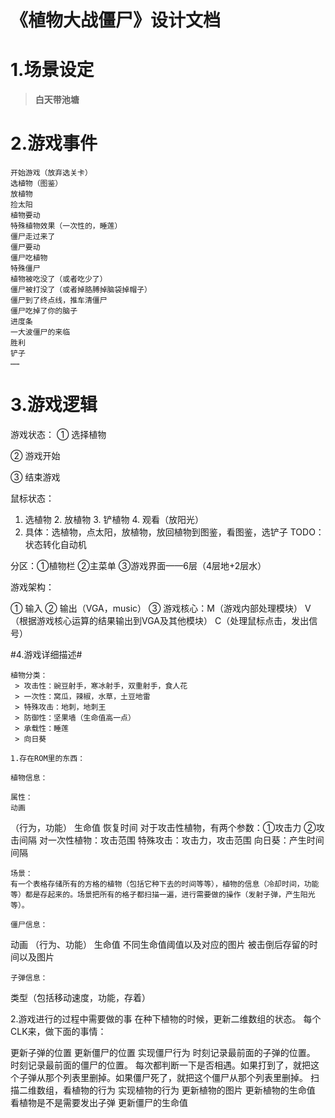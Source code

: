
# 《植物大战僵尸》设计文档 #

# 1.场景设定 #
>**白天带池塘**

# 2.游戏事件 #
    开始游戏（放弃选关卡）
	选植物（图鉴）
	放植物
	捡太阳
	植物要动
	特殊植物效果（一次性的，睡莲）
	僵尸走过来了
	僵尸要动
	僵尸吃植物
	特殊僵尸
	植物被吃没了（或者吃少了）
	僵尸被打没了（或者掉胳膊掉脑袋掉帽子）
	僵尸到了终点线，推车清僵尸
	僵尸吃掉了你的脑子
	进度条
	一大波僵尸的来临
	胜利
	铲子
	……

# 3.游戏逻辑 #
	
游戏状态：
①	选择植物

②	游戏开始

③	结束游戏

鼠标状态：
1. 选植物 2. 放植物 3. 铲植物 4. 观看（放阳光）
2. 具体：选植物，点太阳，放植物，放回植物到图鉴，看图鉴，选铲子
TODO：状态转化自动机


分区：①植物栏 ②主菜单 ③游戏界面——6层（4层地+2层水）


游戏架构：


①	输入
②	输出（VGA，music）
③	游戏核心：M（游戏内部处理模块） V（根据游戏核心运算的结果输出到VGA及其他模块） C（处理鼠标点击，发出信号）


#4.游戏详细描述#

	植物分类：
	 > 攻击性：豌豆射手，寒冰射手，双重射手，食人花
	 > 一次性：窝瓜，辣椒，水草，土豆地雷
	 > 特殊攻击：地刺，地刺王
	 > 防御性：坚果墙（生命值高一点）
	 > 承载性：睡莲
	 > 向日葵

	1.存在ROM里的东西：

	植物信息：

	属性：
    动画
（行为，功能）
	生命值
	恢复时间
	对于攻击性植物，有两个参数：①攻击力 ②攻击间隔
	对一次性植物：攻击范围
	特殊攻击：攻击力，攻击范围
	向日葵：产生时间间隔

	场景：
	有一个表格存储所有的方格的植物（包括它种下去的时间等等），植物的信息（冷却时间，功能等）都是存起来的。场景把所有的格子都扫描一遍，进行需要做的操作（发射子弹，产生阳光等）。

	僵尸信息：
动画
（行为、功能）
生命值
不同生命值阈值以及对应的图片
被击倒后存留的时间以及图片

	子弹信息：
类型（包括移动速度，功能，存着）

2.游戏进行的过程中需要做的事
在种下植物的时候，更新二维数组的状态。
每个CLK来，做下面的事情：

更新子弹的位置
更新僵尸的位置
实现僵尸行为
时刻记录最前面的子弹的位置。
时刻记录最前面的僵尸的位置。
每次都判断一下是否相遇。如果打到了，就把这个子弹从那个列表里删掉。如果僵尸死了，就把这个僵尸从那个列表里删掉。
扫描二维数组，看植物的行为
实现植物的行为
更新植物的图片
更新植物的生命值
看植物是不是需要发出子弹
更新僵尸的生命值